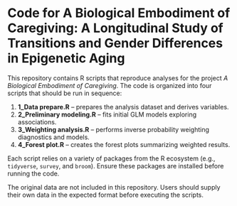 # Code for A Biological Embodiment of Caregiving: A Longitudinal Study of Transitions and Gender Differences in Epigenetic Aging
This repository contains R scripts that reproduce analyses for the project *A Biological Embodiment of Caregiving*. The code is organized into four scripts that should be run in sequence:

1. **1_Data prepare.R** – prepares the analysis dataset and derives variables.
2. **2_Preliminary modeling.R** – fits initial GLM models exploring associations.
3. **3_Weighting analysis.R** – performs inverse probability weighting diagnostics and models.
4. **4_Forest plot.R** – creates the forest plots summarizing weighted results.

Each script relies on a variety of packages from the R ecosystem (e.g., `tidyverse`, `survey`, and `broom`). Ensure these packages are installed before running the code.

The original data are not included in this repository. Users should supply their own data in the expected format before executing the scripts.
